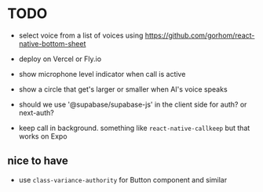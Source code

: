 # TODO

- select voice from a list of voices using <https://github.com/gorhom/react-native-bottom-sheet>
- deploy on Vercel or Fly.io
- show microphone level indicator when call is active
- show a circle that get's larger or smaller when AI's voice speaks

- should we use '@supabase/supabase-js' in the client side for auth? or next-auth?
- keep call in background. something like `react-native-callkeep` but that works on Expo

## nice to have

- use `class-variance-authority` for Button component and similar
